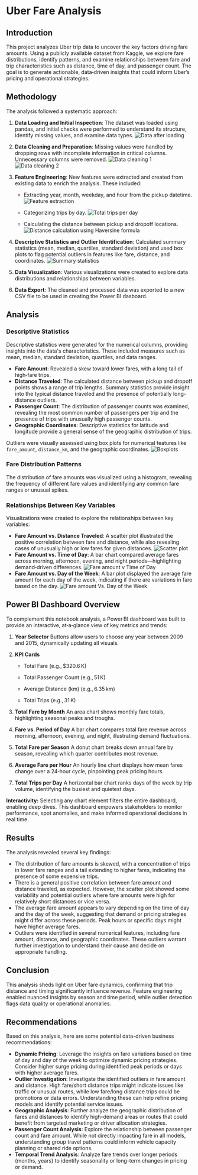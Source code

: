 # Uber Fare Analysis

## Introduction

This project analyzes Uber trip data to uncover the key factors driving fare amounts. Using a publicly available dataset from Kaggle, we explore fare distributions, identify patterns, and examine relationships between fare and trip characteristics such as distance, time of day, and passenger count. The goal is to generate actionable, data‑driven insights that could inform Uber’s pricing and operational strategies.

## Methodology

The analysis followed a systematic approach:

1.  **Data Loading and Initial Inspection**: The dataset was loaded using pandas, and initial checks were performed to understand its structure, identify missing values, and examine data types.
    ![Data after loading](images/Screenshot%202025-07-27%20155230.png)
2.  **Data Cleaning and Preparation**: Missing values were handled by dropping rows with incomplete information in critical columns. Unnecessary columns were removed.
    ![Data cleaning 1](images/data_cleaning.png)
    ![Data cleaning 2](images/data_cleaning2.png)

3.  **Feature Engineering**: New features were extracted and created from existing data to enrich the analysis. These included:

    - Extracting year, month, weekday, and hour from the pickup datetime.
      ![Feature extraction](images/Screenshot%202025-07-27%20161534.png)

    - Categorizing trips by day.
      ![Total trips per day](images/trip_day.png)

    - Calculating the distance between pickup and dropoff locations.
      ![Distance calculation using Haversine formula](images/dist_conversion.png)

4.  **Descriptive Statistics and Outlier Identification**: Calculated summary statistics (mean, median, quartiles, standard deviation) and used box plots to flag potential outliers in features like fare, distance, and coordinates.
    ![Summary statistics](images/Screenshot%202025-07-27%20161534.png)
5.  **Data Visualization**: Various visualizations were created to explore data distributions and relationships between variables.
6.  **Data Export**: The cleaned and processed data was exported to a new CSV file to be used in creating the Power BI dasboard.

## Analysis

### Descriptive Statistics

Descriptive statistics were generated for the numerical columns, providing insights into the data's characteristics. These included measures such as mean, median, standard deviation, quartiles, and data ranges.

- **Fare Amount**: Revealed a skew toward lower fares, with a long tail of high‑fare trips.
- **Distance Traveled**: The calculated distance between pickup and dropoff points shows a range of trip lengths. Summary statistics provide insight into the typical distance traveled and the presence of potentially long-distance outliers.
- **Passenger Count**: The distribution of passenger counts was examined, revealing the most common number of passengers per trip and the presence of trips with unusually high passenger counts.
- **Geographic Coordinates**: Descriptive statistics for latitude and longitude provide a general sense of the geographic distribution of trips.

Outliers were visually assessed using box plots for numerical features like `fare_amount`, `distance_km`, and the geographic coordinates.
![Boxplots](images/Screenshot%202025-07-27%20161338.png)

### Fare Distribution Patterns

The distribution of fare amounts was visualized using a histogram, revealing the frequency of different fare values and identifying any common fare ranges or unusual spikes.

### Relationships Between Key Variables

Visualizations were created to explore the relationships between key variables:

- **Fare Amount vs. Distance Traveled**: A scatter plot illustrated the positive correlation between fare and distance, while also revealing cases of unusually high or low fares for given distances.
  ![Scatter plot](images/Screenshot%202025-07-27%20161729.png)
- **Fare Amount vs. Time of Day**: A bar chart compared average fares across morning, afternoon, evening, and night periods—highlighting demand‑driven differences.
  ![Fare amount v Time of Day](images/Screenshot%202025-07-27%20161948.png)
- **Fare Amount vs. Day of the Week**: A bar plot displayed the average fare amount for each day of the week, indicating if there are variations in fare based on the day.
  ![Fare amount Vs. Day of the Week](images/Screenshot%202025-07-27%20162155.png)

## Power BI Dashboard Overview

To complement this notebook analysis, a Power BI dashboard was built to provide an interactive, at‑a‑glance view of key metrics and trends:

1. **Year Selector**
   Buttons allow users to choose any year between 2009 and 2015, dynamically updating all visuals.

2. **KPI Cards**

   - Total Fare (e.g., $320.6 K)

   - Total Passenger Count (e.g., 51 K)

   - Average Distance (km) (e.g., 6.35 km)

   - Total Trips (e.g., 31 K)

3. **Total Fare by Month**
   An area chart shows monthly fare totals, highlighting seasonal peaks and troughs.

4. **Fare vs. Period of Day**
   A bar chart compares total fare revenue across morning, afternoon, evening, and night, illustrating demand fluctuations.

5. **Total Fare per Season**
   A donut chart breaks down annual fare by season, revealing which quarter contributes most revenue.

6. **Average Fare per Hour**
   An hourly line chart displays how mean fares change over a 24‑hour cycle, pinpointing peak pricing hours.

7. **Total Trips per Day**
   A horizontal bar chart ranks days of the week by trip volume, identifying the busiest and quietest days.

**Interactivity:** Selecting any chart element filters the entire dashboard, enabling deep dives. This dashboard empowers stakeholders to monitor performance, spot anomalies, and make informed operational decisions in real time.

## Results

The analysis revealed several key findings:

- The distribution of fare amounts is skewed, with a concentration of trips in lower fare ranges and a tail extending to higher fares, indicating the presence of some expensive trips.
- There is a general positive correlation between fare amount and distance traveled, as expected. However, the scatter plot showed some variability and potential outliers where fare amounts were high for relatively short distances or vice versa.
- The average fare amount appears to vary depending on the time of day and the day of the week, suggesting that demand or pricing strategies might differ across these periods. Peak hours or specific days might have higher average fares.
- Outliers were identified in several numerical features, including fare amount, distance, and geographic coordinates. These outliers warrant further investigation to understand their cause and decide on appropriate handling.

## Conclusion

This analysis sheds light on Uber fare dynamics, confirming that trip distance and timing significantly influence revenue. Feature engineering enabled nuanced insights by season and time period, while outlier detection flags data quality or operational anomalies.

## Recommendations

Based on this analysis, here are some potential data-driven business recommendations:

- **Dynamic Pricing**: Leverage the insights on fare variations based on time of day and day of the week to optimize dynamic pricing strategies. Consider higher surge pricing during identified peak periods or days with higher average fares.
- **Outlier Investigation**: Investigate the identified outliers in fare amount and distance. High fare/short distance trips might indicate issues like traffic or unusual routes, while low fare/long distance trips could be promotions or data errors. Understanding these can help refine pricing models and identify potential service issues.
- **Geographic Analysis**: Further analyze the geographic distribution of fares and distances to identify high-demand areas or routes that could benefit from targeted marketing or driver allocation strategies.
- **Passenger Count Analysis**: Explore the relationship between passenger count and fare amount. While not directly impacting fare in all models, understanding group travel patterns could inform vehicle capacity planning or shared ride options.
- **Temporal Trend Analysis**: Analyze fare trends over longer periods (months, years) to identify seasonality or long-term changes in pricing or demand.
